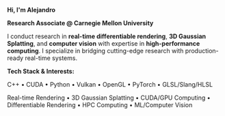 **Hi, I'm Alejandro**

**Research Associate @ Carnegie Mellon University**

I conduct research in **real-time differentiable rendering**, **3D Gaussian Splatting**, and **computer vision** with expertise in **high-performance computing**. I specialize in bridging cutting-edge research with production-ready real-time systems.

**Tech Stack & Interests:**  

C++ • CUDA • Python • Vulkan • OpenGL • PyTorch • GLSL/Slang/HLSL 

Real-time Rendering • 3D Gaussian Splatting • CUDA/GPU Computing • Differentiable Rendering • HPC Computing • ML/Computer Vision


